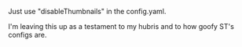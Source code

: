 Just use "disableThumbnails" in the config.yaml.

I'm leaving this up as a testament to my hubris and to how goofy ST's configs are.
